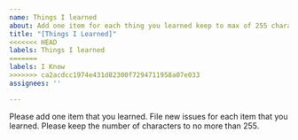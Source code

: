 ```yaml
---
name: Things I learned
about: Add one item for each thing you learned keep to max of 255 characters
title: "[Things I Learned]"
<<<<<<< HEAD
labels: Things I learned
=======
labels: I Know
>>>>>>> ca2acdcc1974e431d82300f7294711958a07e033
assignees: ''

---
```


Please add one item that you learned.  File new issues for each item that you learned.  Please keep the number of characters to no more than 255.
